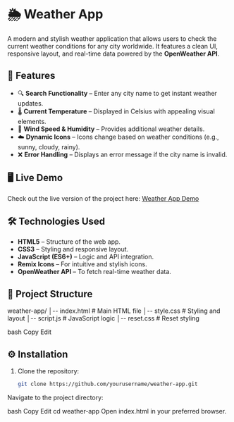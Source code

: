 # 🌦️ Weather App  

A modern and stylish weather application that allows users to check the current weather conditions for any city worldwide. It features a clean UI, responsive layout, and real-time data powered by the **OpenWeather API**.  

## 🚀 Features  

- 🔍 **Search Functionality** – Enter any city name to get instant weather updates.  
- 🌡️ **Current Temperature** – Displayed in Celsius with appealing visual elements.  
- 💨 **Wind Speed & Humidity** – Provides additional weather details.  
- ☁️ **Dynamic Icons** – Icons change based on weather conditions (e.g., sunny, cloudy, rainy).  
- ❌ **Error Handling** – Displays an error message if the city name is invalid.  

## 🖥️ Live Demo  

Check out the live version of the project here: [Weather App Demo](#)  

## 🛠️ Technologies Used  

- **HTML5** – Structure of the web app.  
- **CSS3** – Styling and responsive layout.  
- **JavaScript (ES6+)** – Logic and API integration.  
- **Remix Icons** – For intuitive and stylish icons.  
- **OpenWeather API** – To fetch real-time weather data.  

## 📂 Project Structure  

weather-app/
│-- index.html # Main HTML file
│-- style.css # Styling and layout
│-- script.js # JavaScript logic
│-- reset.css # Reset styling

bash
Copy
Edit

## ⚙️ Installation  

1. Clone the repository:  
   ```bash
   git clone https://github.com/yourusername/weather-app.git
Navigate to the project directory:

bash
Copy
Edit
cd weather-app
Open index.html in your preferred browser.
